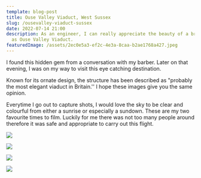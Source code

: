 ```yaml
---
template: blog-post
title: Ouse Valley Viaduct, West Sussex
slug: /ousevalley-viaduct-sussex
date: 2022-07-14 21:00
description: As an engineer, I can really appreciate the beauty of a bridge such
  as Ouse Valley Viaduct.
featuredImage: /assets/2ec0e5a3-ef2c-4e3a-8caa-b2ae1768a427.jpeg
---
```

I found this hidden gem from a conversation with my barber. Later on that evening, I was on my way to visit this eye catching destination. 

Known for its ornate design, the structure has been described as "probably the most elegant viaduct in Britain.'' I hope these images give you the same opinion.

Everytime I go out to capture shots, I would love the sky to be clear and colourful from either a sunrise or especially a sundown. These are my two favourite times to film. Luckily for me there was not too many people around therefore it was safe and appropriate to carry out this flight.

![](/assets/whatsapp-image-2022-08-30-at-8.18.52-am-1-.jpeg)

![](/assets/whatsapp-image-2022-08-30-at-8.18.50-am.jpeg)

![](/assets/whatsapp-image-2022-08-30-at-8.18.51-am-1-.jpeg)

![](/assets/whatsapp-image-2022-08-30-at-8.18.51-am.jpeg)